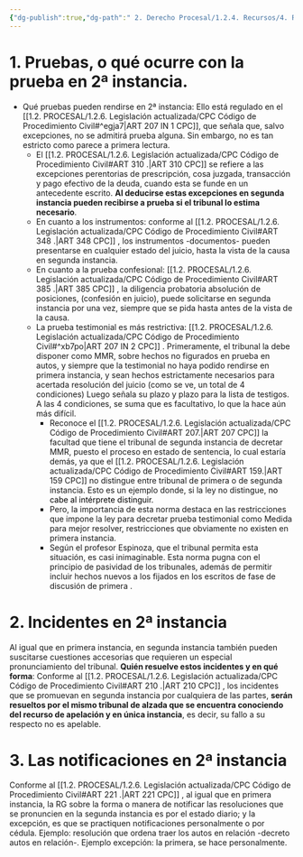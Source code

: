 ```yaml
---
{"dg-publish":true,"dg-path":" 2. Derecho Procesal/1.2.4. Recursos/4. Recurso de apelación/4.7. Pruebas, incidentes y notificaciones en 2ª instancia.md","permalink":"/2-derecho-procesal/1-2-4-recursos/4-recurso-de-apelacion/4-7-pruebas-incidentes-y-notificaciones-en-2-instancia/","tags":["Procesal"]}
---
```


#  1. Pruebas, o qué ocurre con la prueba en 2ª instancia.

- Qué pruebas pueden rendirse en 2ª instancia: Ello está regulado en el  [[1.2. PROCESAL/1.2.6. Legislación actualizada/CPC Código de Procedimiento Civil#^egja7\|ART 207 IN 1 CPC]], que señala que, salvo excepciones, no se admitirá prueba alguna. Sin embargo, no es tan estricto como parece a primera lectura. 
	- El [[1.2. PROCESAL/1.2.6. Legislación actualizada/CPC Código de Procedimiento Civil#ART 310 .\|ART 310 CPC]] se refiere a las excepciones perentorias de prescripción, cosa juzgada, transacción y pago efectivo de la deuda, cuando esta se funde en un antecedente escrito. **Al deducirse estas excepciones en segunda instancia pueden recibirse a prueba si el tribunal lo estima necesario**.
	- En cuanto a los instrumentos: conforme al [[1.2. PROCESAL/1.2.6. Legislación actualizada/CPC Código de Procedimiento Civil#ART 348 .\|ART 348 CPC]] , los instrumentos -documentos- pueden presentarse en cualquier estado del juicio, hasta la vista de la causa en segunda instancia.
	- En cuanto a la prueba confesional: [[1.2. PROCESAL/1.2.6. Legislación actualizada/CPC Código de Procedimiento Civil#ART 385 .\|ART 385 CPC]] , la diligencia probatoria absolución de posiciones, (confesión en juicio), puede solicitarse en segunda instancia por una vez, siempre que se pida hasta antes de la vista de la causa.
	- La prueba testimonial es más restrictiva: [[1.2. PROCESAL/1.2.6. Legislación actualizada/CPC Código de Procedimiento Civil#^xb7po\|ART 207 IN 2 CPC]] . Primeramente, el tribunal la debe disponer como MMR, sobre hechos no figurados en prueba en autos, y siempre que la testimonial no haya podido rendirse en primera instancia, y sean hechos estrictamente necesarios para acertada resolución del juicio (como se ve, un total de 4 condiciones) Luego señala su plazo y plazo para la lista de testigos. A las 4 condiciones, se suma que es facultativo, lo que la hace aún más difícil. 
		- Reconoce el [[1.2. PROCESAL/1.2.6. Legislación actualizada/CPC Código de Procedimiento Civil#ART 207.\|ART 207 CPC]] la facultad que tiene el tribunal de segunda instancia de decretar MMR, puesto el proceso en estado de sentencia, lo cual estaría demás, ya que el [[1.2. PROCESAL/1.2.6. Legislación actualizada/CPC Código de Procedimiento Civil#ART 159.\|ART 159 CPC]] no distingue entre tribunal de primera o de segunda instancia. Esto es un ejemplo donde, si la ley no distingue, <mark style='background:var(--mk-color-pink)'>no cabe al intérprete distinguir.</mark> 
		- Pero, la importancia de esta norma destaca en las restricciones que impone la ley para decretar prueba testimonial como Medida para mejor resolver, restricciones que obviamente no existen en primera instancia.
		- Según el profesor Espinoza, que el tribunal permita esta situación, es casi inimaginable. Esta norma pugna con el principio de pasividad de los tribunales, además de permitir incluir hechos nuevos a los fijados en los escritos de fase de discusión de primera .

# 2. Incidentes en 2ª instancia
 
Al igual que en primera instancia, en segunda instancia también pueden suscitarse cuestiones accesorias que requieren un especial pronunciamiento del tribunal. 
**Quién resuelve estos incidentes y en qué forma**: Conforme al [[1.2. PROCESAL/1.2.6. Legislación actualizada/CPC Código de Procedimiento Civil#ART 210 .\|ART 210 CPC]] , los incidentes que se promuevan en segunda instancia por cualquiera de las partes, **serán resueltos por el mismo tribunal de alzada que se encuentra conociendo del recurso de apelación y en única instancia**, es decir, su fallo a su respecto no es apelable.  

# 3. Las notificaciones en 2ª instancia

Conforme al [[1.2. PROCESAL/1.2.6. Legislación actualizada/CPC Código de Procedimiento Civil#ART 221 .\|ART 221 CPC]] , al igual que en primera instancia, la RG sobre la forma o manera de notificar las resoluciones que se pronuncien en la segunda instancia es por el estado diario; y la excepción, es que se practiquen notificaciones personalmente o por cédula. Ejemplo: resolución que ordena traer los autos en relación -decreto autos en relación-. Ejemplo excepción: la primera, se hace personalmente. 